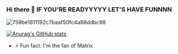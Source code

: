 ### Hi there 👋 IF YOU'RE READYYYYY LET'S HAVE FUNNNN
![759be1811192c7baaf50fc4a88ddbc98](https://user-images.githubusercontent.com/95049839/178155930-87c714cd-1224-4647-950b-ba59fd080e23.gif)

















[![Anurag's GitHub stats](https://github-readme-stats.vercel.app/api?username=yesimltr1)](https://github.com/anuraghazra/github-readme-stats)

- ⚡ Fun fact: I'm the fan of Matrix 

